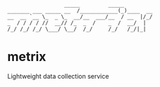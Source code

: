 ```
                  _____         _____
_______ ___ _____ __  /____________(_)____  __
__  __ `__ \_  _ \_  __/__  ___/__  / __  |/_/
_  / / / / //  __// /_  _  /    _  /  __/  |
/_/ /_/ /_/ \___/ \__/  /_/     /_/   /_/|_|

```
# metrix
Lightweight data collection service
